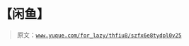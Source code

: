 # 【闲鱼】

> 原文：[`www.yuque.com/for_lazy/thfiu8/szfx6e8tydpl0v25`](https://www.yuque.com/for_lazy/thfiu8/szfx6e8tydpl0v25)



